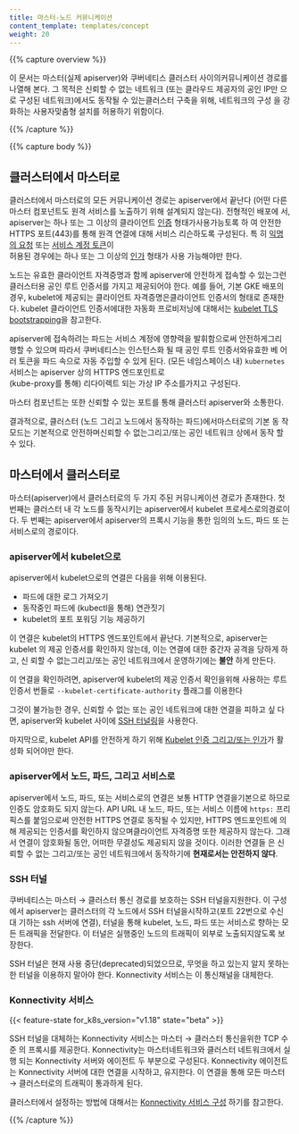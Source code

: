 ```yaml
---
title: 마스터-노드 커뮤니케이션
content_template: templates/concept
weight: 20
---
```


{{% capture overview %}}

이 문서는 마스터(실제 apiserver)와 쿠버네티스 클러스터 사이의커뮤니케이션 경로를
나열해 본다. 그 목적은 신뢰할 수 없는 네트워크 (또는 클라우드 제공자의 공인 IP만
으로 구성된 네트워크)에서도 동작될 수 있는클러스터 구축을 위해, 네트워크의 구성
을 강화하는 사용자맞춤형 설치를 허용하기 위함이다.

{{% /capture %}}

{{% capture body %}}

## 클러스터에서 마스터로

클러스터에서 마스터로의 모든 커뮤니케이션 경로는 apiserver에서 끝난다 (어떤 다른
마스터 컴포넌트도 원격 서비스를 노출하기 위해 설계되지 않는다). 전형적인 배포에
서, apiserver는 하나 또는 그 이상의 클라이언트
[인증](/docs/reference/access-authn-authz/authentication/) 형태가사용가능토록 하
여 안전한 HTTPS 포트(443)를 통해 원격 연결에 대해 서비스 리슨하도록 구성된다. 특
히
[익명의 요청](/docs/reference/access-authn-authz/authentication/#anonymous-requests)
또는
[서비스 계정 토큰](/docs/reference/access-authn-authz/authentication/#service-account-tokens)이  
허용된 경우에는 하나 또는 그 이상의
[인가](/docs/reference/access-authn-authz/authorization/) 형태가 사용 가능해야만
한다.

노드는 유효한 클라이언트 자격증명과 함께 apiserver에 안전하게 접속할 수 있는그런
클러스터용 공인 루트 인증서를 가지고 제공되어야 한다. 예를 들어, 기본 GKE 배포의
경우, kubelet에 제공되는 클라이언트 자격증명은클라이언트 인증서의 형태로 존재한
다. kubelet 클라이언트 인증서에대한 자동화 프로비저닝에 대해서는
[kubelet TLS bootstrapping](/docs/reference/command-line-tools-reference/kubelet-tls-bootstrapping/)을
참고한다.

apiserver에 접속하려는 파드는 서비스 계정에 영향력을 발휘함으로써 안전하게그리
행할 수 있으며 따라서 쿠버네티스는 인스턴스화 될 때 공인 루트 인증서와유효한 베
어러 토큰을 파드 속으로 자동 주입할 수 있게 된다. (모든 네임스페이스 내)
`kubernetes` 서비스는 apiserver 상의 HTTPS 엔드포인트로  
(kube-proxy를 통해) 리다이렉트 되는 가상 IP 주소를가지고 구성된다.

마스터 컴포넌트는 또한 신뢰할 수 있는 포트를 통해 클러스터 apiserver와 소통한다.

결과적으로, 클러스터 (노드 그리고 노드에서 동작하는 파드)에서마스터로의 기본 동
작 모드는 기본적으로 안전하며신뢰할 수 없는그리고/또는 공인 네트워크 상에서 동작
할 수 있다.

## 마스터에서 클러스터로

마스터(apiserver)에서 클러스터로의 두 가지 주된 커뮤니케이션 경로가 존재한다. 첫
번째는 클러스터 내 각 노드를 동작시키는 apiserver에서 kubelet 프로세스로의경로이
다. 두 번째는 apiserver에서 apiserver의 프록시 기능을 통한 임의의 노드, 파드 또
는 서비스로의 경로이다.

### apiserver에서 kubelet으로

apiserver에서 kubelet으로의 연결은 다음을 위해 이용된다.

- 파드에 대한 로그 가져오기
- 동작중인 파드에 (kubectl을 통해) 연관짓기
- kubelet의 포트 포워딩 기능 제공하기

이 연결은 kubelet의 HTTPS 엔드포인트에서 끝난다. 기본적으로, apiserver는 kubelet
의 제공 인증서를 확인하지 않는데, 이는 연결에 대한 중간자 공격을 당하게 하고, 신
뢰할 수 없는그리고/또는 공인 네트워크에서 운영하기에는 **불안** 하게 만든다.

이 연결을 확인하려면, apiserver에 kubelet의 제공 인증서 확인을위해 사용하는 루트
인증서 번들로 `--kubelet-certificate-authority` 플래그를 이용한다

그것이 불가능한 경우, 신뢰할 수 없는 또는 공인 네트워크에 대한 연결을 피하고 싶
다면, apiserver와 kubelet 사이에
[SSH 터널링](/ko/docs/concepts/architecture/master-node-communication/#ssh-터널)을
사용한다.

마지막으로, kubelet API를 안전하게 하기 위해
[Kubelet 인증 그리고/또는 인가](/docs/admin/kubelet-authentication-authorization/)가
활성화 되어야만 한다.

### apiserver에서 노드, 파드, 그리고 서비스로

apiserver에서 노드, 파드, 또는 서비스로의 연결은 보통 HTTP 연결을기본으로 하므로
인증도 암호화도 되지 않는다. API URL 내 노드, 파드, 또는 서비스 이름에 `https:`
프리픽스를 붙임으로써 안전한 HTTPS 연결로 동작될 수 있지만, HTTPS 엔드포인트에
의해 제공되는 인증서를 확인하지 않으며클라이언트 자격증명 또한 제공하지 않는다.
그래서 연결이 암호화될 동안, 어떠한 무결성도 제공되지 않을 것이다. 이러한 연결들
은 신뢰할 수 없는 그리고/또는 공인 네트워크에서 동작하기에 **현재로서는 안전하지
않다**.

### SSH 터널

쿠버네티스는 마스터 → 클러스터 통신 경로를 보호하는 SSH 터널을지원한다. 이 구성
에서 apiserver는 클러스터의 각 노드에서 SSH 터널을시작하고(포트 22번으로 수신 대
기하는 ssh 서버에 연결), 터널을 통해 kubelet, 노드, 파드 또는 서비스로 향하는 모
든 트래픽을 전달한다. 이 터널은 실행중인 노드의 트래픽이 외부로 노출되지않도록
보장한다.

SSH 터널은 현재 사용 중단(deprecated)되었으므로, 무엇을 하고 있는지 알지 못하는
한 터널을 이용하지 말아야 한다. Konnectivity 서비스는 이 통신채널을 대체한다.

### Konnectivity 서비스

{{< feature-state for_k8s_version="v1.18" state="beta" >}}

SSH 터널을 대체하는 Konnectivity 서비스는 마스터 → 클러스터 통신을위한 TCP 수준
의 프록시를 제공한다. Konnectivity는 마스터네트워크와 클러스터 네트워크에서 실행
되는 Konnectivity 서버와 에이전트 두 부분으로 구성된다. Konnectivity 에이전트는
Konnectivity 서버에 대한 연결을 시작하고, 유지한다. 이 연결을 통해 모든 마스터 →
클러스터로의 트래픽이 통과하게 된다.

클러스터에서 설정하는 방법에 대해서는
[Konnectivity 서비스 구성](/docs/tasks/setup-konnectivity/) 하기를 참고한다.

{{% /capture %}}
